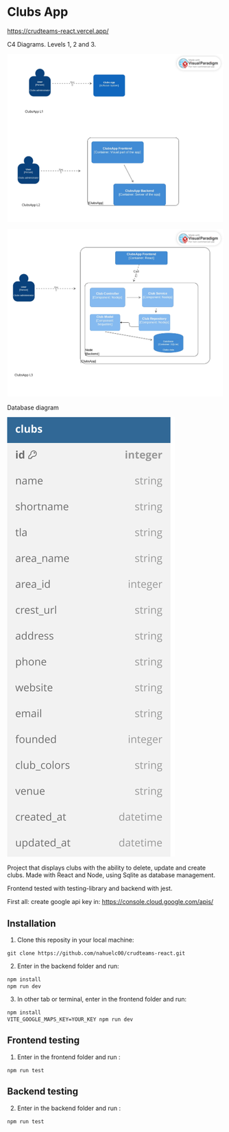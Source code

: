 # Clubs App
https://crudteams-react.vercel.app/

C4 Diagrams. Levels 1, 2 and 3.

![](./C4-DIAGRAM_L1-L2.jpg)

![](./C4-DIAGRAM_L3.jpg)

Database diagram

![](./DIAGRAM_DB.svg)

Project that displays clubs with the ability to delete, update and create clubs.
Made with React and Node, using Sqlite as database management.

Frontend tested with testing-library and backend with jest.

First all: create google api key in: https://console.cloud.google.com/apis/

## Installation

1. Clone this reposity in your local machine: 
    
```
git clone https://github.com/nahuelc00/crudteams-react.git
```

2. Enter in the backend folder and run:

```
npm install
npm run dev
```  

3. In other tab or terminal, enter in the frontend folder and run:

```
npm install
VITE_GOOGLE_MAPS_KEY=YOUR_KEY npm run dev
```  

## Frontend testing

1. Enter in the frontend folder and run : 
 ```
npm run test
```  

## Backend testing

2. Enter in the backend folder and run : 
 ```
npm run test
```  

